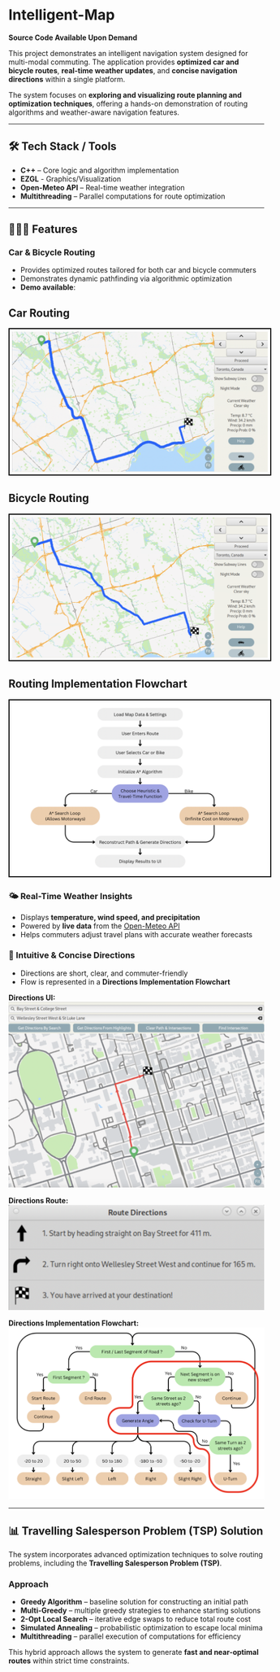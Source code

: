 # Intelligent-Map

**Source Code Available Upon Demand**

This project demonstrates an intelligent navigation system designed for multi-modal commuting. The application provides **optimized car and bicycle routes**, **real-time weather updates**, and **concise navigation directions** within a single platform.

The system focuses on **exploring and visualizing route planning and optimization techniques**, offering a hands-on demonstration of routing algorithms and weather-aware navigation features.

---

## 🛠 Tech Stack / Tools
- **C++** – Core logic and algorithm implementation  
- **EZGL** - Graphics/Visualization
- **Open-Meteo API** – Real-time weather integration  
- **Multithreading** – Parallel computations for route optimization  

---

## 🚗🚴‍♂️ Features

### Car & Bicycle Routing
- Provides optimized routes tailored for both car and bicycle commuters  
- Demonstrates dynamic pathfinding via algorithmic optimization  
- **Demo available**:

## Car Routing
<img src="images/car_routing.png" alt="Car Routing" style="border:2px solid #000; padding:5px;">

## Bicycle Routing
<img src="images/bicycle_routing.png" alt="Bicycle Routing" style="border:2px solid #000; padding:5px;">

## Routing Implementation Flowchart
<img src="images/routing_implementation.png" alt="Routing Implementation Flowchart" style="border:2px solid #000; padding:5px;">


### 🌤 Real-Time Weather Insights
- Displays **temperature, wind speed, and precipitation**  
- Powered by **live data** from the [Open-Meteo API](https://open-meteo.com/)  
- Helps commuters adjust travel plans with accurate weather forecasts  

### 🧭 Intuitive & Concise Directions
- Directions are short, clear, and commuter-friendly  
- Flow is represented in a **Directions Implementation Flowchart**

**Directions UI:**  
![Directions UI](images/directions_UI.png)  

**Directions Route:**  
![Directions Route](images/directions_words.png)  

**Directions Implementation Flowchart:**  
![Directions Implementation](images/directions_implementation.png)  

---

## 📊 Travelling Salesperson Problem (TSP) Solution

The system incorporates advanced optimization techniques to solve routing problems, including the **Travelling Salesperson Problem (TSP)**.

### Approach
- **Greedy Algorithm** – baseline solution for constructing an initial path  
- **Multi-Greedy** – multiple greedy strategies to enhance starting solutions  
- **2-Opt Local Search** – iterative edge swaps to reduce total route cost  
- **Simulated Annealing** – probabilistic optimization to escape local minima  
- **Multithreading** – parallel execution of computations for efficiency  

This hybrid approach allows the system to generate **fast and near-optimal routes** within strict time constraints.
